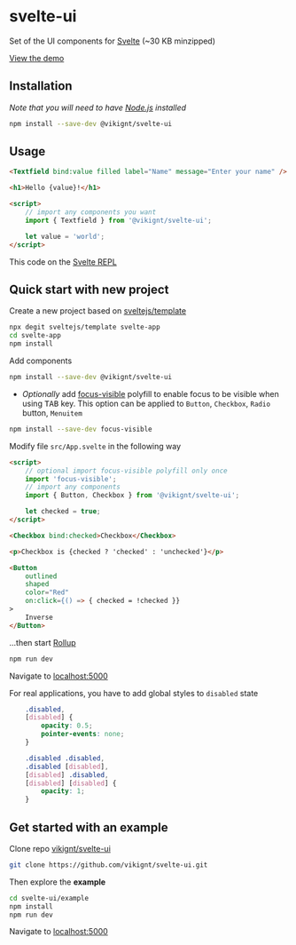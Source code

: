 # svelte-ui

Set of the UI components for [Svelte](https://svelte.dev) (~30 KB minzipped)

[View the demo](https://svelte-ui.ibbf.ru)

## Installation

_Note that you will need to have [Node.js](https://nodejs.org) installed_

```bash
npm install --save-dev @vikignt/svelte-ui
```

## Usage

```html
<Textfield bind:value filled label="Name" message="Enter your name" />

<h1>Hello {value}!</h1>

<script>
    // import any components you want
    import { Textfield } from '@vikignt/svelte-ui';

    let value = 'world';
</script>
```

This code on the [Svelte REPL](https://svelte.dev/repl/5cae739a3a2f4208a48fd2822061b164?version=3.12.1)

## Quick start with new project

Create a new project based on [sveltejs/template](https://github.com/sveltejs/template)

```bash
npx degit sveltejs/template svelte-app
cd svelte-app
npm install
```

Add components

```bash
npm install --save-dev @vikignt/svelte-ui
```

* _Optionally_ add [focus-visible](https://github.com/WICG/focus-visible) polyfill to enable focus to be visible when using <kbd>TAB</kbd> key. This option can be applied to `Button`, `Checkbox`, `Radio` button, `Menuitem`

```bash
npm install --save-dev focus-visible
```

Modify file `src/App.svelte` in the following way

```html
<script>
    // optional import focus-visible polyfill only once
    import 'focus-visible';
    // import any components
    import { Button, Checkbox } from '@vikignt/svelte-ui';

    let checked = true;
</script>

<Checkbox bind:checked>Checkbox</Checkbox>

<p>Checkbox is {checked ? 'checked' : 'unchecked'}</p>

<Button
    outlined
    shaped
    color="Red"
    on:click={() => { checked = !checked }}
>
    Inverse
</Button>
```

...then start [Rollup](https://rollupjs.org/)

```bash
npm run dev
```

Navigate to [localhost:5000](http://localhost:5000)

For real applications, you have to add global styles to `disabled` state

```css
    .disabled,
    [disabled] {
        opacity: 0.5;
        pointer-events: none;
    }

    .disabled .disabled,
    .disabled [disabled],
    [disabled] .disabled,
    [disabled] [disabled] {
        opacity: 1;
    }
```

## Get started with an example

Clone repo [vikignt/svelte-ui](https://github.com/vikignt/svelte-ui.git)

```bash
git clone https://github.com/vikignt/svelte-ui.git
```

Then explore the __example__

```bash
cd svelte-ui/example
npm install
npm run dev
```

Navigate to [localhost:5000](http://localhost:5000)
